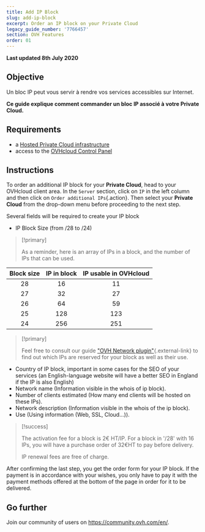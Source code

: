 ```yaml
---
title: Add IP Block
slug: add-ip-block
excerpt: Order an IP block on your Private Cloud
legacy_guide_number: '7766457'
section: OVH Features
order: 01
---
```


**Last updated 8th July 2020**

## Objective

Un bloc IP peut vous servir à rendre vos services accessibles sur Internet. 

**Ce guide explique comment commander un bloc IP associé à votre Private Cloud.**

## Requirements

- a [Hosted Private Cloud infrastructure](https://www.ovhcloud.com/en-gb/enterprise/products/hosted-private-cloud/)
- access to the [OVHcloud Control Panel](https://www.ovh.com/auth/?action=gotomanager)

## Instructions

To order an additional IP block for your **Private Cloud**, head to your OVHcloud client area. In the `Server` section, click on `IP` in the left column and then click on `Order additional IPs`{.action}. Then select your **Private Cloud** from the drop-down menu before proceeding to the next step.

Several fields will be required to create your IP block

- IP Block Size (from /28 to /24)

> [!primary]
>
> As a reminder, here is an array of IPs in a block, and the number of IPs that can be used.
> 

|Block size|IP in block|IP usable in OVHcloud|
|:---:|:---:|:---:|
|28|16|11|
|27|32|27|
|26|64|59|
|25|128|123|
|24|256|251|

> [!primary]
>
> Feel free to consult our guide ["OVH Network plugin"](https://docs.ovh.com/gb/en/private-cloud/plugin-ovh-network/){.external-link} to find out which IPs are reserved for your block as well as their use.
>


- Country of IP block, important in some cases for the SEO of your services (an English-language website will have a better SEO in England if the IP is also English)
- Network name (Information visible in the whois of ip block).
- Number of clients estimated (How many end clients will be hosted on these IPs).
- Network description (Information visible in the whois of the ip block).
- Use (Using information (Web, SSL, Cloud...)).


> [!success]
>
> The activation fee for a block is 2€ HT/IP. For a block in '/28' with 16 IPs, you will have a purchase order of 32€HT to pay before delivery.
>  
> IP renewal fees are free of charge.
>

After confirming the last step, you get the order form for your IP block. If the payment is in accordance with your wishes, you only have to pay it with the payment methods offered at the bottom of the page in order for it to be delivered.

## Go further

Join our community of users on <https://community.ovh.com/en/>.
